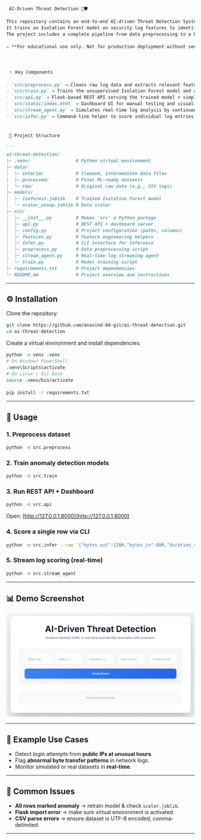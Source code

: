 ````markdown
 AI-Driven Threat Detection 🔎🛡️

This repository contains an end-to-end AI-driven Threat Detection System.  
It trains an Isolation Forest model on security log features to identify and flag anomalous network activity.  
The project includes a complete pipeline from data preprocessing to a REST API and a web-based dashboard for real-time scoring.  

⚠️ **For educational use only. Not for production deployment without security review.**



 ✨ Key Components

- `src/preprocess.py` → Cleans raw log data and extracts relevant features.  
- `src/train.py` → Trains the unsupervised Isolation Forest model and an optional supervised Random Forest model for evaluation.  
- `src/api.py` → Flask-based REST API serving the trained model + simple web dashboard.  
- `src/static/index.html` → Dashboard UI for manual testing and visualization.  
- `src/stream_agent.py` → Simulates real-time log analysis by continuously feeding new data to the API.  
- `src/infer.py` → Command-line helper to score individual log entries.  


 📂 Project Structure

```
ai-threat-detection/
├─ .venv/                 # Python virtual environment
├─ data/
│  ├─ interim/            # Cleaned, intermediate data files
│  ├─ processed/          # Final ML-ready datasets
│  └─ raw/                # Original raw data (e.g., CSV logs)
├─ models/
│  ├─ isoforest.joblib    # Trained Isolation Forest model
│  └─ scaler_unsup.joblib # Data scaler
├─ src/
│  ├─ __init__.py         # Makes 'src' a Python package
│  ├─ api.py              # REST API + dashboard server
│  ├─ config.py           # Project configuration (paths, columns)
│  ├─ features.py         # Feature engineering helpers
│  ├─ infer.py            # CLI interface for inference
│  ├─ preprocess.py       # Data preprocessing script
│  ├─ stream_agent.py     # Real-time log streaming agent
│  └─ train.py            # Model training script
├─ requirements.txt       # Project dependencies
└─ README.md              # Project overview and instructions
````

---

## ⚙️ Installation

Clone the repository:

```bash
git clone https://github.com/anuvind-04-git/ai-threat-detection.git
cd ai-threat-detection
```

Create a virtual environment and install dependencies:

```bash
python -m venv .venv
# On Windows PowerShell
.venv\Scripts\activate
# On Linux / Git Bash
source .venv/bin/activate

pip install -r requirements.txt
```

---

## 🚀 Usage

### 1. Preprocess dataset

```bash
python -m src.preprocess
```

### 2. Train anomaly detection models

```bash
python -m src.train
```

### 3. Run REST API + Dashboard

```bash
python -m src.api
```

Open: [http://127.0.0.1:8000](http://127.0.0.1:8000)

### 4. Score a single row via CLI

```bash
python -m src.infer --row '{"bytes_out":1200,"bytes_in":800,"duration_s":12,"hour":10,"is_private_ip":1}'
```

### 5. Stream log scoring (real-time)

```bash
python -m src.stream_agent
```

---

## 📊 Demo Screenshot

<p align="center">
  <img src="docs/demo-dashboard.png" width="850" alt="Threat Detection Dashboard Demo"/>
</p>



---

## 🧪 Example Use Cases

* Detect login attempts from **public IPs at unusual hours**.
* Flag **abnormal byte transfer patterns** in network logs.
* Monitor simulated or real datasets in **real-time**.

---

## 🧩 Common Issues

* **All rows marked anomaly** → retrain model & check `scaler.joblib`.
* **Flask import error** → make sure virtual environment is activated.
* **CSV parse errors** → ensure dataset is UTF-8 encoded, comma-delimited.

---



